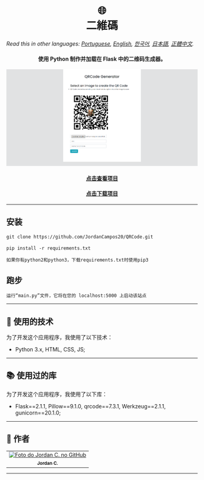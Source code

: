 <h1 align="center">
  🌐️<br>二維碼
</h1>

*Read this in other languages: [Portuguese](readme.pt.md), [English](readme.md), [한국어](readme.ko.md), [日本語](readme.ja.md), [正體中文](readme.zh-tw.md).*

<h4 align="center">
  使用 Python 制作并加载在 Flask 中的二维码生成器。
</h4>

<p align="center"><img src="Images/preview.png" alt="项目的最终结果
"></p>

<h4 align="center"><a href="https://webqrcodegeneratorreserve.herokuapp.com">点击查看项目</a></h4>
<h4 align="center"><a href="https://github.com/JordanCampos20/QRCode/archive/refs/heads/main.zip">点击下载项目</a></h4>

---

## 安装
```
git clone https://github.com/JordanCampos20/QRCode.git
```
```
pip install -r requirements.txt
```

```
如果你有python2和python3，下载requirements.txt时使用pip3
```

## 跑步

```
运行“main.py”文件，它将在您的 localhost:5000 上启动该站点
```

---

## 💼 使用的技术
为了开发这个应用程序，我使用了以下技术：

- Python 3.x, HTML, CSS, JS;

---

## 📚 使用过的库
为了开发这个应用程序，我使用了以下库：

- Flask==2.1.1, Pillow==9.1.0, qrcode==7.3.1, Werkzeug==2.1.1, gunicorn==20.1.0;

---

## 🦄 作者<br>
<table>
  <tr>
    <td align="center">
      <a href="https://github.com/JordanCampos20">
        <img src="https://avatars.githubusercontent.com/u/85715358" width="100px;" alt="Foto do Jordan C. no GitHub"/><br>
        <sub>
          <b>Jordan C.</b>
        </sub>
      </a>
    </td>
  </tr>
</table>

---